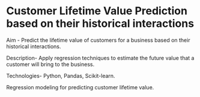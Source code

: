 # Customer Lifetime Value Prediction based on their historical interactions

Aim -
Predict the lifetime value of customers for a business based on their historical interactions.

Description-
Apply regression techniques to estimate the future value that a customer will bring to the business.

Technologies-
Python, Pandas, Scikit-learn.

Regression modeling for predicting customer lifetime value.
